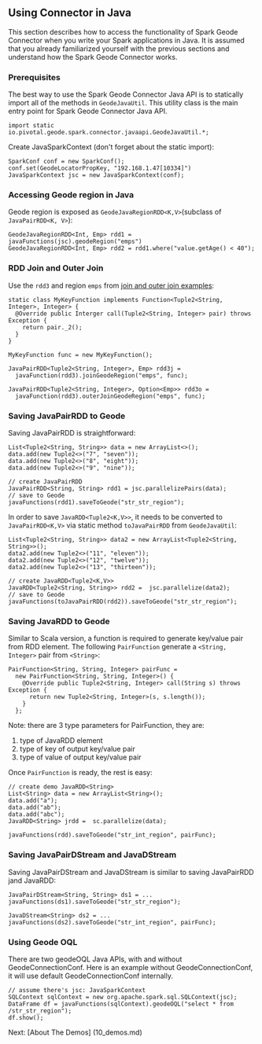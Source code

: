 ## Using Connector in Java
This section describes how to access the functionality of Spark Geode 
Connector when you write your Spark applications in Java. It is assumed
that you already familiarized yourself with the previous sections and 
understand how the Spark Geode Connector works.

### Prerequisites
The best way to use the Spark Geode Connector Java API is to statically
import all of the methods in `GeodeJavaUtil`. This utility class is
the main entry point for Spark Geode Connector Java API.
```
import static io.pivotal.geode.spark.connector.javaapi.GeodeJavaUtil.*;
```

Create JavaSparkContext (don't forget about the static import):
```
SparkConf conf = new SparkConf();
conf.set(GeodeLocatorPropKey, "192.168.1.47[10334]")
JavaSparkContext jsc = new JavaSparkContext(conf);
```

### Accessing Geode region in Java
Geode region is exposed as `GeodeJavaRegionRDD<K,V>`(subclass of
`JavaPairRDD<K, V>`):
```
GeodeJavaRegionRDD<Int, Emp> rdd1 = javaFunctions(jsc).geodeRegion("emps")
GeodeJavaRegionRDD<Int, Emp> rdd2 = rdd1.where("value.getAge() < 40");
```

### RDD Join and Outer Join
Use the `rdd3` and region `emps` from [join and outer join examples](5_rdd_join.md):
```
static class MyKeyFunction implements Function<Tuple2<String, Integer>, Integer> {
  @Override public Interger call(Tuple2<String, Integer> pair) throws Exception {
    return pair._2();
  }
}

MyKeyFunction func = new MyKeyFunction();

JavaPairRDD<Tuple2<String, Integer>, Emp> rdd3j =
  javaFunction(rdd3).joinGeodeRegion("emps", func);

JavaPairRDD<Tuple2<String, Integer>, Option<Emp>> rdd3o = 
  javaFunction(rdd3).outerJoinGeodeRegion("emps", func);

```

### Saving JavaPairRDD to Geode
Saving JavaPairRDD is straightforward:
```
List<Tuple2<String, String>> data = new ArrayList<>();
data.add(new Tuple2<>("7", "seven"));
data.add(new Tuple2<>("8", "eight"));
data.add(new Tuple2<>("9", "nine"));

// create JavaPairRDD
JavaPairRDD<String, String> rdd1 = jsc.parallelizePairs(data);
// save to Geode
javaFunctions(rdd1).saveToGeode("str_str_region");
```

In order to save `JavaRDD<Tuple2<K,V>>`, it needs to be converted to 
`JavaPairRDD<K,V>` via static method `toJavaPairRDD` from `GeodeJavaUtil`:
```
List<Tuple2<String, String>> data2 = new ArrayList<Tuple2<String, String>>();
data2.add(new Tuple2<>("11", "eleven"));
data2.add(new Tuple2<>("12", "twelve"));
data2.add(new Tuple2<>("13", "thirteen"));

// create JavaRDD<Tuple2<K,V>>
JavaRDD<Tuple2<String, String>> rdd2 =  jsc.parallelize(data2);
// save to Geode
javaFunctions(toJavaPairRDD(rdd2)).saveToGeode("str_str_region");
``` 

### Saving JavaRDD to Geode
Similar to Scala version, a function is required to generate key/value pair
from RDD element. The following `PairFunction` generate a `<String, Integer>`
pair from `<String>`:
```
PairFunction<String, String, Integer> pairFunc =  
  new PairFunction<String, String, Integer>() {
    @Override public Tuple2<String, Integer> call(String s) throws Exception {
      return new Tuple2<String, Integer>(s, s.length());
    }
  };
```
Note: there are 3 type parameters for PairFunction, they are: 
 1. type of JavaRDD element
 2. type of key of output key/value pair
 3. type of value of output key/value pair

Once `PairFunction` is ready, the rest is easy:
```
// create demo JavaRDD<String>
List<String> data = new ArrayList<String>();
data.add("a");
data.add("ab");
data.add("abc");
JavaRDD<String> jrdd =  sc.parallelize(data);
    
javaFunctions(rdd).saveToGeode("str_int_region", pairFunc);
```

### Saving JavaPairDStream and JavaDStream
Saving JavaPairDStream and JavaDStream is similar to saving JavaPairRDD 
jand JavaRDD:
```
JavaPairDStream<String, String> ds1 = ...
javaFunctions(ds1).saveToGeode("str_str_region");

JavaDStream<String> ds2 = ...
javaFunctions(ds2).saveToGeode("str_int_region", pairFunc);
```

### Using Geode OQL

There are two geodeOQL Java APIs, with and without GeodeConnectionConf.
Here is an example without GeodeConnectionConf, it will use default 
GeodeConnectionConf internally.
```
// assume there's jsc: JavaSparkContext
SQLContext sqlContext = new org.apache.spark.sql.SQLContext(jsc);
DataFrame df = javaFunctions(sqlContext).geodeOQL("select * from /str_str_region");
df.show();
```

Next: [About The Demos] (10_demos.md)
